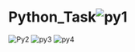 # Python_Task![py1](https://user-images.githubusercontent.com/117542420/200140977-48212225-607b-4f82-a9a4-0255b02eee75.PNG)
![Py2](https://user-images.githubusercontent.com/117542420/200140989-9212d2ae-e936-45fe-acd2-a8b8e096e206.PNG)
![py3](https://user-images.githubusercontent.com/117542420/200141275-094ebd54-cc89-426d-9e59-c6130b2ad679.PNG)
![py4](https://user-images.githubusercontent.com/117542420/200141280-c792f93e-e2f9-43e7-88d5-467118356518.PNG)

